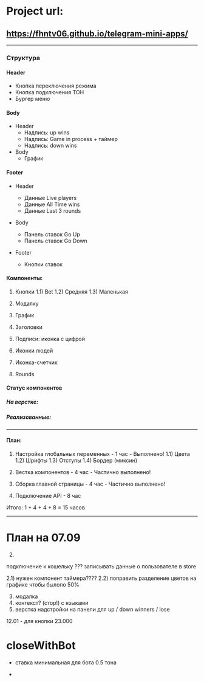 # Project url:
## https://fhntv06.github.io/telegram-mini-apps/

<hr>

### Структура
#### Header
- Кнопка переключения режима
- Кнопка подключения ТОН
- Бургер меню

#### Body
- Header
  -   Надпись: up wins
  -   Надпись: Game in process + таймер
  -   Надпись: down wins
- Body
  -   График

#### Footer
- Header
  -   Данные Live players
  -   Данные All Time wins
  -   Данные Last 3 rounds

- Body
  -   Панель ставок Go Up 
  -   Панель ставок Go Down 

- Footer
  -   Кнопки ставок 


#### Компоненты:
1) Кнопки
  1.1) Bet
  1.2) Средняя
  1.3) Маленькая

2) Модалку
3) График
4) Заголовки
5) Подписи: иконка с цифрой
6) Иконки людей
7) Иконка-счетчик
8) Rounds

#### Статус компонентов
##### На верстке:


##### Реализованные:

<hr>

#### План:

1) Настройка глобальных переменных - 1 час - Выполнено!
  1.1) Цвета
  1.2) Шрифты
  1.3) Отступы
  1.4) Бордер (миксин)

2) Вестка компонентов - 4 час - Частично выполнено!
3) Сборка главной страницы - 4 час - Частично выполнено!
4) Подключение API - 8 час

Итого: 1 + 4 + 4 + 8 = 15 часов

<hr>

# План на 07.09
2)
  подключение к кошельку ???
  записывать данные о пользователе в store

2.1) нужен компонент таймера????
2.2) поправить разделение цветов на графике чтобы былопо 50%

3) модалка
4) контекст? (стор!) с языками
5) верстка надстройки на панели для up / down winners / lose 

12.01 - для кнопки
23.000


# closeWithBot
- ставка минимальная для бота 0.5 тона

- 